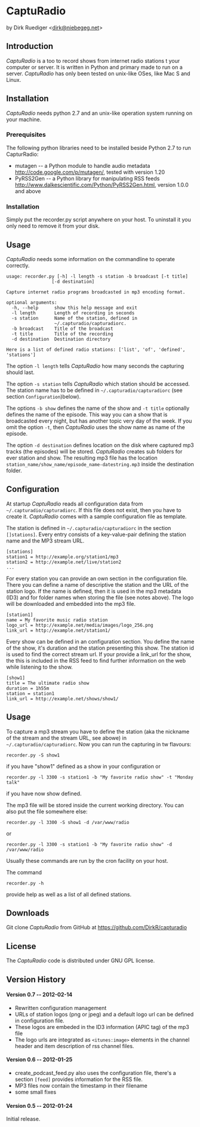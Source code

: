 # CaptuRadio

by Dirk Ruediger <<dirk@niebegeg.net>>

## Introduction

_CaptuRadio_ is a too to record shows from internet radio stations t your computer or server.
It is written in Python and primary made to run on a server.
_CaptuRadio_ has only been tested on unix-like OSes, like Mac S and Linux.

## Installation

_CaptuRadio_ needs python 2.7 and an unix-like operation system running on your machine.

### Prerequisites

The following python libraries need to be installed beside Python 2.7 to run CapturRadio:

* mutagen -- a Python module to handle audio metadata      
  http://code.google.com/p/mutagen/, tested with version 1.20
* PyRSS2Gen -- a Python library for manipulating RSS feeds   
  http://www.dalkescientific.com/Python/PyRSS2Gen.html, version 1.0.0 and above

### Installation

Simply put the recorder.py script anywhere on your host.
To uninstall it you only need to remove it from your disk.

## Usage

_CaptuRadio_ needs some information on the commandline to operate correctly.

    usage: recorder.py [-h] -l length -s station -b broadcast [-t title]
                     [-d destination]
    
    Capture internet radio programs broadcasted in mp3 encoding format.
    
    optional arguments:
      -h, --help      show this help message and exit
      -l length       Length of recording in seconds
      -s station      Name of the station, defined in 
                      ~/.capturadio/capturadiorc.
      -b broadcast    Title of the broadcast
      -t title        Title of the recording
      -d destination  Destination directory

    Here is a list of defined radio stations: ['list', 'of', 'defined', 'stations']

The option `-l length` tells _CaptuRadio_ how many seconds the capturing should last.

The option `-s station` tells _CaptuRadio_ which station should be accessed. The station name has
to be defined in `~/.capturadio/capturadiorc` (see section `Configuration`)below).

The options `-b show` defines the name of the show and  `-t title` optionally defines the name of
the episode. This way you can a show that is broadcasted every night, but has another topic very
day of the week. If you omit the option `-t`, then _CaptuRadio_ uses the show name as name of the episode.

The option `-d destination` defines location on the disk where captured mp3 tracks (the episodes) will be
stored.  _CaptuRadio_ creates sub folders for ever station and show. The resulting mp3 file has the location
`station_name/show_name/episode_name-datestring.mp3` inside the destination folder.

## Configuration

At startup _CaptuRadio_ reads all configuration data from `~/.capturadio/capturadiorc`. If this file does not
exist, then you have to create it. _CaptuRadio_ comes with a sample configuration file as template.

The station is defined in `~/.capturadio/capturadiorc` in 
the section `[]stations]`. Every entry consists of a key-value-pair
defining the station name and the MP3 stream URL.

    [stations]
    station1 = http://example.org/station1/mp3
    station2 = http://example.net/live/station2
    ...

For every station you can provide an own section in the configuration file. 
There you can define a name of descriptive the station and the URL 
of the station logo.  If the name is defined, then it is used in the mp3
metadata (ID3) and for folder names when storing the file (see notes
above). The logo will be downloaded and embedded into the mp3 file.

    [station1]
    name = My favorite music radio station
    logo_url = http://example.net/media/images/logo_256.png
    link_url = http://example.net/station1/

Every show can be defined in an configuration section.
You define the name of the show, it's duration and the station presenting this show. The station id
is used to find the correct stream url. If your provide a link_url for the show, the this is included
in the RSS feed to find further information on the web while listening to the show.

    [show1]
    title = The ultimate radio show
    duration = 1h55m
    station = station1
    link_url = http://example.net/shows/show1/

## Usage

To capture a mp3 stream you have to define the station (aka the nickname of the stream and the stream URL,
see abowe) in `~/.capturadio/capturadiorc`. Now you can run the capturing in tw flavours:


    recorder.py -S show1

if you have "show1" defined as a show in your configuration or

    recorder.py -l 3300 -s station1 -b "My favorite radio show" -t "Monday talk"

if you have now show defined.

The mp3 file will be stored inside the current working directory. You can also put the file somewhere else:

    recorder.py -l 3300 -S show1 -d /var/www/radio

or

    recorder.py -l 3300 -s station1 -b "My favorite radio show" -d /var/www/radio

Usually these commands are run by the cron facility on your host.

The command

    recorder.py -h

provide help as well as a list of all defined stations.

## Downloads

Git clone _CaptuRadio_ from GitHub at https://github.com/DirkR/capturadio

## License

The _CaptuRadio_ code is distributed under GNU GPL license.

## Version History

#### Version 0.7 -- 2012-02-14

* Rewritten configuration management
* URLs of station logos (png or jpeg) and a default logo url can be defined in configuration file.
* These logos are embeded in the ID3 information (APIC tag) of the mp3 file
* The logo urls are integrated as `<itunes:image>` elements in the channel
  header and item description of rss channel files.

#### Version 0.6 -- 2012-01-25

* create_podcast_feed.py also uses the configuration file, there's a section `[feed]` provides
  information for the RSS file.
* MP3 files now contain the timestamp in their filename
* some small fixes

#### Version 0.5 -- 2012-01-24

Initial release.
